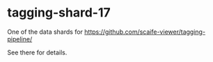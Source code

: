 # tagging-shard-17

One of the data shards for https://github.com/scaife-viewer/tagging-pipeline/

See there for details.

